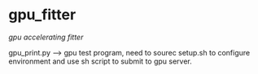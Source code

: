 # gpu_fitter
*gpu accelerating fitter*

gpu_print.py --> gpu test program, need to sourec setup.sh to configure environment and use sh script to submit to gpu server.

